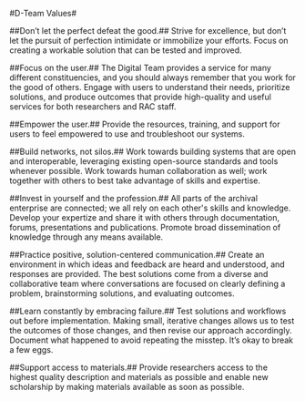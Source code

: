 #D-Team Values#

##Don’t let the perfect defeat the good.##
Strive for excellence, but don’t let the pursuit of perfection intimidate or immobilize your efforts. Focus on creating a workable solution that can be tested and improved. 

##Focus on the user.##
The Digital Team provides a service for many different constituencies, and you should always remember that you work for the good of others. Engage with users to understand their needs, prioritize solutions, and produce outcomes that provide high-quality and useful services for both researchers and RAC staff.

##Empower the user.##
Provide the resources, training, and support for users to feel empowered to use and troubleshoot our systems.

##Build networks, not silos.##
Work towards building systems that are open and interoperable, leveraging existing open-source standards and tools whenever possible. Work towards human collaboration as well; work together with others to best take advantage of skills and expertise.

##Invest in yourself and the profession.##
All parts of the archival enterprise are connected; we all rely on each other's skills and knowledge. Develop your expertize and share it with others through documentation, forums, presentations and publications. Promote broad dissemination of knowledge through any means available.

##Practice positive, solution-centered communication.##
Create an environment in which ideas and feedback are heard and understood, and responses are provided. The best solutions come from a diverse and collaborative team where conversations are focused on clearly defining a problem, brainstorming solutions, and evaluating outcomes.

##Learn constantly by embracing failure.##
Test solutions and workflows out before implementation. Making small, iterative changes allows us to test the outcomes of those changes, and then revise our approach accordingly. Document what happened to avoid repeating the misstep. It’s okay to break a few eggs.

##Support access to materials.##
Provide researchers access to the highest quality description and materials as possible and enable new scholarship by making materials available as soon as possible.
